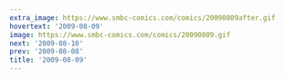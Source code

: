 ```yaml
---
extra_image: https://www.smbc-comics.com/comics/20090809after.gif
hovertext: '2009-08-09'
image: https://www.smbc-comics.com/comics/20090809.gif
next: '2009-08-10'
prev: '2009-08-08'
title: '2009-08-09'
---
```


